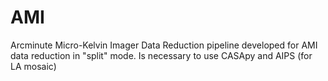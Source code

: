# AMI
Arcminute Micro-Kelvin Imager Data Reduction
pipeline developed for AMI data reduction in "split" mode.
Is necessary to use CASApy and AIPS (for LA mosaic)
